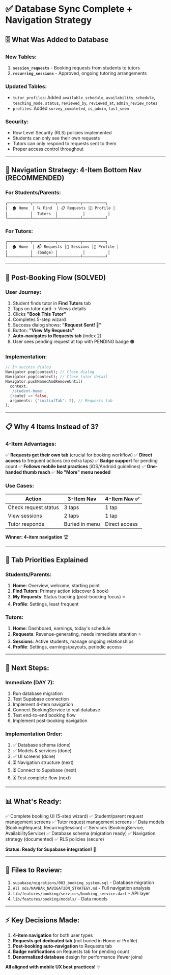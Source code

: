 # ✅ Database Sync Complete + Navigation Strategy

## 🗄️ **What Was Added to Database**

### **New Tables:**
1. **`session_requests`** - Booking requests from students to tutors
2. **`recurring_sessions`** - Approved, ongoing tutoring arrangements

### **Updated Tables:**
- `tutor_profiles`: Added `available_schedule`, `availability_schedule`, `teaching_mode`, `status`, `reviewed_by`, `reviewed_at`, `admin_review_notes`
- `profiles`: Added `survey_completed`, `is_admin`, `last_seen`

### **Security:**
- Row Level Security (RLS) policies implemented
- Students can only see their own requests
- Tutors can only respond to requests sent to them
- Proper access control throughout

---

## 📱 **Navigation Strategy: 4-Item Bottom Nav (RECOMMENDED)**

### **For Students/Parents:**
```
┌──────────┬──────────┬──────────┬──────────┐
│  🏠 Home  │ 🔍 Find  │ 📋 Requests │👤 Profile │
│          │  Tutors  │           │          │
└──────────┴──────────┴──────────┴──────────┘
```

### **For Tutors:**
```
┌──────────┬──────────┬──────────┬──────────┐
│  🏠 Home  │ 📬 Requests │💼 Sessions │👤 Profile │
│          │  (badge) │           │          │
└──────────┴──────────┴──────────┴──────────┘
```

---

## 🎯 **Post-Booking Flow (SOLVED)**

### **User Journey:**
1. Student finds tutor in **Find Tutors** tab
2. Taps on tutor card → Views details
3. Clicks **"Book This Tutor"**
4. Completes 5-step wizard
5. Success dialog shows: **"Request Sent! 🎉"**
6. Button: **"View My Requests"**
7. **Auto-navigates to Requests tab** (index 2)
8. User sees pending request at top with PENDING badge 🟠

### **Implementation:**
```dart
// In success dialog
Navigator.pop(context); // Close dialog
Navigator.pop(context); // Close tutor detail
Navigator.pushNamedAndRemoveUntil(
  context,
  '/student-home',
  (route) => false,
  arguments: {'initialTab': 2}, // Requests tab
);
```

---

## 📋 **Why 4 Items Instead of 3?**

### **4-Item Advantages:**
✅ **Requests get their own tab** (crucial for booking workflow)
✅ **Direct access** to frequent actions (no extra taps)
✅ **Badge support** for pending count
✅ **Follows mobile best practices** (iOS/Android guidelines)
✅ **One-handed thumb reach**
✅ **No "More" menu needed**

### **Use Cases:**
| Action | 3-Item Nav | 4-Item Nav ✅ |
|--------|-----------|--------------|
| Check request status | 3 taps | 1 tap |
| View sessions | 2 taps | 1 tap |
| Tutor responds | Buried in menu | Direct access |

**Winner: 4-item navigation** 🏆

---

## 🎨 **Tab Priorities Explained**

### **Students/Parents:**
1. **Home**: Overview, welcome, starting point
2. **Find Tutors**: Primary action (discover & book)
3. **My Requests**: Status tracking (post-booking focus) ⭐
4. **Profile**: Settings, least frequent

### **Tutors:**
1. **Home**: Dashboard, earnings, today's schedule
2. **Requests**: Revenue-generating, needs immediate attention ⭐
3. **Sessions**: Active students, manage ongoing relationships
4. **Profile**: Settings, earnings/payouts, periodic access

---

## 🚀 **Next Steps:**

### **Immediate (DAY 7):**
1. Run database migration
2. Test Supabase connection
3. Implement 4-item navigation
4. Connect BookingService to real database
5. Test end-to-end booking flow
6. Implement post-booking navigation

### **Implementation Order:**
1. ✅ Database schema (done)
2. ✅ Models & services (done)
3. ✅ UI screens (done)
4. ⏳ Navigation structure (next)
5. ⏳ Connect to Supabase (next)
6. ⏳ Test complete flow (next)

---

## 📊 **What's Ready:**

✅ Complete booking UI (5-step wizard)
✅ Student/parent request management screens
✅ Tutor request management screens
✅ Data models (BookingRequest, RecurringSession)
✅ Services (BookingService, AvailabilityService)
✅ Database schema (migration ready)
✅ Navigation strategy (documented)
✅ RLS policies (secure)

**Status: Ready for Supabase integration!** 🎉

---

## 🔗 **Files to Review:**

1. `supabase/migrations/003_booking_system.sql` - Database migration
2. `All mds/NAVBAR_NAVIGATION_STRATEGY.md` - Full navigation analysis
3. `lib/features/booking/services/booking_service.dart` - API layer
4. `lib/features/booking/models/` - Data models

---

## ⚡ **Key Decisions Made:**

1. **4-item navigation** for both user types
2. **Requests get dedicated tab** (not buried in Home or Profile)
3. **Post-booking auto-navigation** to Requests tab
4. **Badge notifications** on Requests tab for pending count
5. **Denormalized database** design for performance (fewer joins)

**All aligned with mobile UX best practices!** ✨

